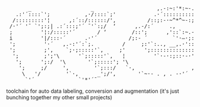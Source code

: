<pre>
       _                   _                    ,.-:~:'*:~-.°                    __  '                     ,.-:~:-.            
   .:'´::::`';           ,·/::::`;'            .·´:::::::::::::::;              ,·:'´/::::/'`;·.,               /':::::::::'`,          
  /:::::::::'¦      ,:´::/::::::/'‚          /::;:-·~^*^~-:;:/ °         .:´::::/::::/:::::::`;           /;:-·~·-:;':::',         
 /·'´ '¯ `';:;| .:´:::;'´ ¯'`:;/  ‘      ,.-/:´     .,       ;/            /:;:· '´ ¯¯'`^·-;::::/' ‘       ,'´          '`:;::`,       
 ;         '¦:/:::::'´       / ‘        /::';      ,'::`:~.-:´;           /·´           _   '`;/‘         /                `;::\      
 i         '|/:::·´      .·'´          /;:- ´        `'·–·;:'/' _        'i            ;::::'`;*         ,'                   '`,::;    
 ';         '·´   ,.-:'´:`;.         /     ;:'`:.., __,.·'::/:::';        `;           '`;:::::'`:,     i'       ,';´'`;         '\:::', ‘
 ';         ;',    `;·;:::::'`,     ;'      ';:::::::::::::::/;;::/          `·,           '`·;:::::'; ,'        ;' /´:`';         ';:::'i‘
  ';        ;';'\      '`;:::::'`,   ¦         '`·-·:;::·-·'´   ';:/‘        ,~:-'`·,           `:;::/' ;        ;/:;::;:';         ',:::;
   ';      ';:/  '\       '`;:::::'; '\                         /'         /:::::::::';           ';/  'i        '´        `'         'i::'/
    ';     ;/     ',        '`;:::/   `·,                  ,·'  '       ,:~·- . -·'´          ,'´    ¦       '/`' *^~-·'´\         ';'/'‚
     \   '/        '`·,      _';/'‚       '`~·- . , . -·'´             '`·,               , ·'´      '`., .·´              `·.,_,.·´  ‚
      `'´              `'*'´¯                                              '`*^·–·^*'´'           ‘                                                
</pre>



toolchain for auto data labeling, conversion and augmentation (it's just bunching together my other small projects)
